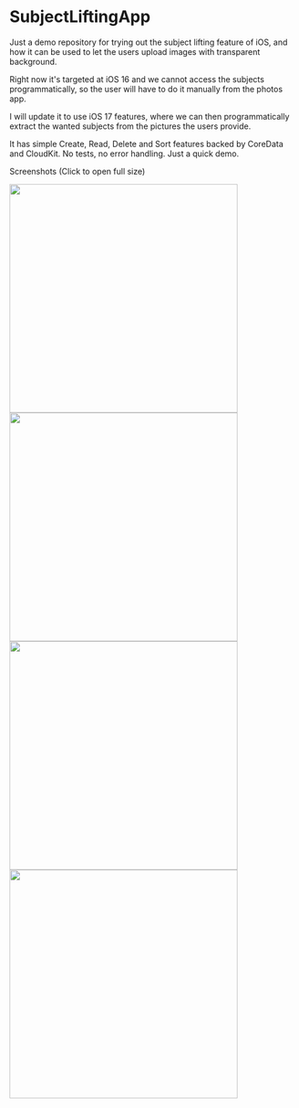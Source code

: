 # SubjectLiftingApp

Just a demo repository for trying out the subject lifting feature of iOS, and how it can be used to let the users upload images with transparent background.

Right now it's targeted at iOS 16 and we cannot access the subjects programmatically, so the user will have to do it manually from the photos app.

I will update it to use iOS 17 features, where we can then programmatically extract the wanted subjects from the pictures the users provide.

It has simple Create, Read, Delete and Sort features backed by CoreData and CloudKit. No tests, no error handling. Just a quick demo.

Screenshots (Click to open full size)

<img src="https://github.com/Lundeful/SubjectLiftingApp/assets/31478985/913cd98d-84a4-476c-b3d6-4ccbeaa212bb" width="400" />
<img src="https://github.com/Lundeful/SubjectLiftingApp/assets/31478985/1f85e6b2-7df3-41e8-9686-11a2d245bf7b" width="400" />
<img src="https://github.com/Lundeful/SubjectLiftingApp/assets/31478985/7d9099ab-0062-4bb1-afde-94120e34e9d8" width="400" />
<img src="https://github.com/Lundeful/SubjectLiftingApp/assets/31478985/935e144a-73ae-4760-96cd-5ad2a74b2563" width="400" />
